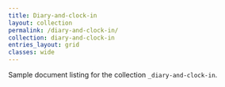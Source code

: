```yaml
---
title: Diary-and-clock-in
layout: collection
permalink: /diary-and-clock-in/
collection: diary-and-clock-in
entries_layout: grid
classes: wide
---
```


Sample document listing for the collection `_diary-and-clock-in`.
